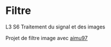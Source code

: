 # Filtre

L3 S6 Traitement du signal et des images

Projet de filtre image avec [aimu97](https://github.com/aimu97)
